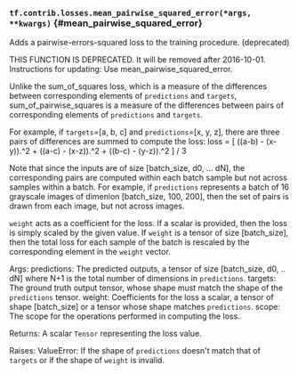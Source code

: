 ### `tf.contrib.losses.mean_pairwise_squared_error(*args, **kwargs)` {#mean_pairwise_squared_error}

Adds a pairwise-errors-squared loss to the training procedure. (deprecated)

THIS FUNCTION IS DEPRECATED. It will be removed after 2016-10-01.
Instructions for updating:
Use mean_pairwise_squared_error.

  Unlike the sum_of_squares loss, which is a measure of the differences between
  corresponding elements of `predictions` and `targets`, sum_of_pairwise_squares
  is a measure of the differences between pairs of corresponding elements of
  `predictions` and `targets`.

  For example, if `targets`=[a, b, c] and `predictions`=[x, y, z], there are
  three pairs of differences are summed to compute the loss:
    loss = [ ((a-b) - (x-y)).^2 + ((a-c) - (x-z)).^2 + ((b-c) - (y-z)).^2 ] / 3

  Note that since the inputs are of size [batch_size, d0, ... dN], the
  corresponding pairs are computed within each batch sample but not across
  samples within a batch. For example, if `predictions` represents a batch of
  16 grayscale images of dimenion [batch_size, 100, 200], then the set of pairs
  is drawn from each image, but not across images.

  `weight` acts as a coefficient for the loss. If a scalar is provided, then the
  loss is simply scaled by the given value. If `weight` is a tensor of size
  [batch_size], then the total loss for each sample of the batch is rescaled
  by the corresponding element in the `weight` vector.

  Args:
    predictions: The predicted outputs, a tensor of size [batch_size, d0, .. dN]
      where N+1 is the total number of dimensions in `predictions`.
    targets: The ground truth output tensor, whose shape must match the shape of
      the `predictions` tensor.
    weight: Coefficients for the loss a scalar, a tensor of shape [batch_size]
      or a tensor whose shape matches `predictions`.
    scope: The scope for the operations performed in computing the loss.

  Returns:
    A scalar `Tensor` representing the loss value.

  Raises:
    ValueError: If the shape of `predictions` doesn't match that of `targets` or
      if the shape of `weight` is invalid.


